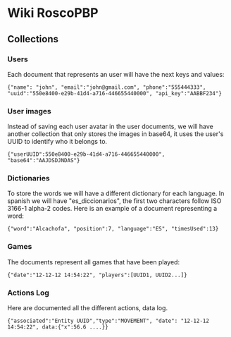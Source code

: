  # Wiki RoscoPBP
 
 ## Collections
### Users
Each document that represents an user will have the next keys and values:

`{"name": "john", "email":"john@gmail.com", "phone":"555444333", "uuid":"550e8400-e29b-41d4-a716-446655440000", "api_key":"AABBF234"}`

 ### User images
 Instead of saving each user avatar in the user documents, we will have another collection that only stores the images in base64, it uses the user's UUID to identify who it belongs to.
 
 `{"userUUID":550e8400-e29b-41d4-a716-446655440000", "base64":"AAJDSDJNDAS"}`

### Dictionaries
To store the words we will have a different dictionary for each language. In spanish we will have "es_diccionarios", the first two characters follow ISO 3166-1 alpha-2 codes. Here is an example of a document representing a word:

`{"word":"Alcachofa", "position":7, "language":"ES", "timesUsed":13}`

### Games
The documents represent all games that have been played:

`{"date":"12-12-12 14:54:22", "players":[UUID1, UUID2...]}`

### Actions Log
Here are documented all the different actions, data log.

`{"associated":"Entity UUID","type":"MOVEMENT", "date": "12-12-12 14:54:22", data:{"x":56.6 ....}}`
